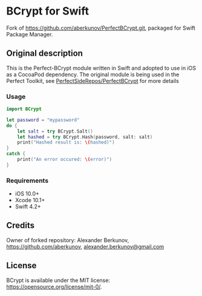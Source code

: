 # BCrypt for Swift

Fork of https://github.com/aberkunov/PerfectBCrypt.git, packaged for Swift Package Manager.


## Original description

This is the Perfect-BCrypt module written in Swift and adopted to use in iOS as a CocoaPod dependency. The original module is being used in the Perfect Toolkit, see [PerfectSideRepos/PerfectBCrypt](https://github.com/PerfectSideRepos/PerfectBCrypt) for more details 

### Usage

```swift
import BCrypt

let password = "mypassword"
do {
    let salt = try BCrypt.Salt()
    let hashed = try BCrypt.Hash(password, salt: salt)
    print("Hashed result is: \(hashed)")
}
catch {
    print("An error occured: \(error)")
}
```

### Requirements

- iOS 10.0+
- Xcode 10.1+
- Swift 4.2+

## Credits

Owner of forked repository: Alexander Berkunov, https://github.com/aberkunov, alexander.berkunov@gmail.com

## License

BCrypt is available under the MIT license: https://opensource.org/license/mit-0/.
